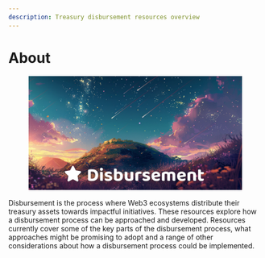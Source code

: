 ```yaml
---
description: Treasury disbursement resources overview
---
```


# About

<figure><img src=".gitbook/assets/disbursement-header.png" alt=""><figcaption></figcaption></figure>

Disbursement is the process where Web3 ecosystems distribute their treasury assets towards impactful initiatives. These resources explore how a disbursement process can be approached and developed. Resources currently cover some of the key parts of the disbursement process, what approaches might be promising to adopt and a range of other considerations about how a disbursement process could be implemented.
